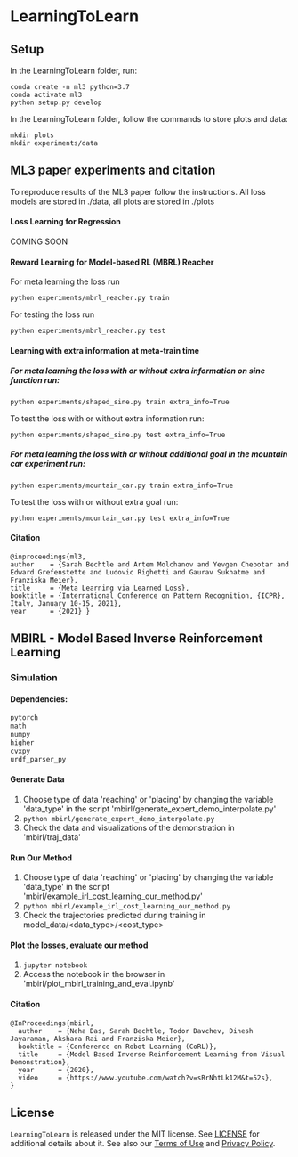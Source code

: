 # LearningToLearn

## Setup
In the LearningToLearn folder, run:

```
conda create -n ml3 python=3.7
conda activate ml3
python setup.py develop
```

In the LearningToLearn folder, follow the commands to store plots and data:

```
mkdir plots
mkdir experiments/data
```

## ML3 paper experiments and citation
To reproduce results of the ML3 paper follow the instructions.
All loss models are stored in ./data, all plots are stored in ./plots

#### Loss Learning for Regression
COMING SOON

#### Reward Learning for Model-based RL (MBRL) Reacher
For meta learning the loss run

```
python experiments/mbrl_reacher.py train
```

For testing the loss run

```
python experiments/mbrl_reacher.py test
```


#### Learning with extra information at meta-train time
##### For meta learning the loss with or without extra information on sine function run:
```
python experiments/shaped_sine.py train extra_info=True
```
To test the loss with or without extra information run:
```
python experiments/shaped_sine.py test extra_info=True
```
##### For meta learning the loss with or without additional goal in the mountain car experiment run:
```
python experiments/mountain_car.py train extra_info=True
```
To test the loss with or without extra goal run:
```
python experiments/mountain_car.py test extra_info=True
```
#### Citation
```
@inproceedings{ml3,
author    = {Sarah Bechtle and Artem Molchanov and Yevgen Chebotar and Edward Grefenstette and Ludovic Righetti and Gaurav Sukhatme and Franziska Meier},
title     = {Meta Learning via Learned Loss},
booktitle = {International Conference on Pattern Recognition, {ICPR}, Italy, January 10-15, 2021},
year      = {2021} }
```

## MBIRL - Model Based Inverse Reinforcement Learning

### Simulation
#### Dependencies:
```python 3.6
pytorch
math
numpy
higher
cvxpy
urdf_parser_py
```
#### Generate Data
1. Choose type of data 'reaching' or 'placing' by changing the variable 'data_type' in the script 'mbirl/generate_expert_demo_interpolate.py'
2. ```python mbirl/generate_expert_demo_interpolate.py``` 
3. Check the data and visualizations of the demonstration in 'mbirl/traj_data'

#### Run Our Method
1. Choose type of data 'reaching' or 'placing' by changing the variable 'data_type' in the script 'mbirl/example_irl_cost_learning_our_method.py'
2. ```python mbirl/example_irl_cost_learning_our_method.py```
3. Check the trajectories predicted during training in model_data/<data_type>/<cost_type>

#### Plot the losses, evaluate our method
1. ```jupyter notebook```
2. Access the notebook in the browser in 'mbirl/plot_mbirl_training_and_eval.ipynb'

#### Citation
```
@InProceedings{mbirl,
  author    = {Neha Das, Sarah Bechtle, Todor Davchev, Dinesh Jayaraman, Akshara Rai and Franziska Meier},
  booktitle = {Conference on Robot Learning (CoRL)},
  title     = {Model Based Inverse Reinforcement Learning from Visual Demonstration},
  year      = {2020},
  video     = {https://www.youtube.com/watch?v=sRrNhtLk12M&t=52s},
}
```

## License

`LearningToLearn` is released under the MIT license. See [LICENSE](LICENSE) for additional details about it.
See also our [Terms of Use](https://opensource.facebook.com/legal/terms) and [Privacy Policy](https://opensource.facebook.com/legal/privacy).
